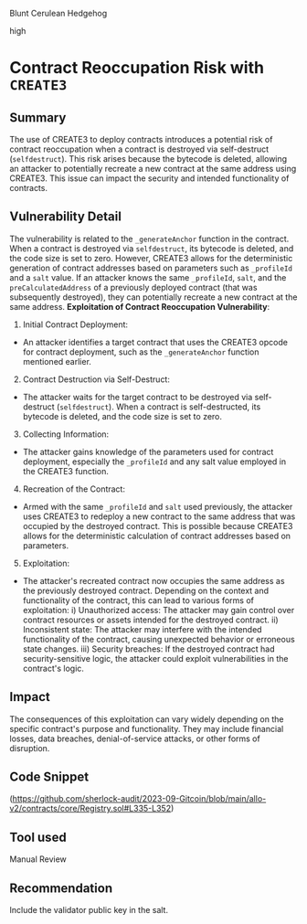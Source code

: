 Blunt Cerulean Hedgehog

high

# Contract Reoccupation Risk with `CREATE3`
## Summary
The use of CREATE3 to deploy contracts introduces a potential risk of contract reoccupation when a contract is destroyed via self-destruct (`selfdestruct`). This risk arises because the bytecode is deleted, allowing an attacker to potentially recreate a new contract at the same address using CREATE3. This issue can impact the security and intended functionality of contracts.
## Vulnerability Detail
The vulnerability is related to the `_generateAnchor` function in the contract. When a contract is destroyed via `selfdestruct`, its bytecode is deleted, and the code size is set to zero. However, CREATE3 allows for the deterministic generation of contract addresses based on parameters such as `_profileId` and a `salt` value. If an attacker knows the same `_profileId`, `salt`, and the `preCalculatedAddress` of a previously deployed contract (that was subsequently destroyed), they can potentially recreate a new contract at the same address.
**Exploitation of Contract Reoccupation Vulnerability**:
1. Initial Contract Deployment:
- An attacker identifies a target contract that uses the CREATE3 opcode for contract deployment, such as the `_generateAnchor` function mentioned earlier.
2. Contract Destruction via Self-Destruct:
- The attacker waits for the target contract to be destroyed via self-destruct (`selfdestruct`). When a contract is self-destructed, its bytecode is deleted, and the code size is set to zero.
3. Collecting Information:
- The attacker gains knowledge of the parameters used for contract deployment, especially the `_profileId` and any salt value employed in the CREATE3 function.
4. Recreation of the Contract:
- Armed with the same `_profileId` and `salt` used previously, the attacker uses CREATE3 to redeploy a new contract to the same address that was occupied by the destroyed contract. This is possible because CREATE3 allows for the deterministic calculation of contract addresses based on parameters.
5. Exploitation:
- The attacker's recreated contract now occupies the same address as the previously destroyed contract. Depending on the context and functionality of the contract, this can lead to various forms of exploitation:
i) Unauthorized access: The attacker may gain control over contract resources or assets intended for the destroyed contract.
ii) Inconsistent state: The attacker may interfere with the intended functionality of the contract, causing unexpected behavior or erroneous state changes.
iii) Security breaches: If the destroyed contract had security-sensitive logic, the attacker could exploit vulnerabilities in the contract's logic.
## Impact
The consequences of this exploitation can vary widely depending on the specific contract's purpose and functionality. They may include financial losses, data breaches, denial-of-service attacks, or other forms of disruption.
## Code Snippet
(https://github.com/sherlock-audit/2023-09-Gitcoin/blob/main/allo-v2/contracts/core/Registry.sol#L335-L352)
## Tool used

Manual Review

## Recommendation
Include the validator public key in the salt.